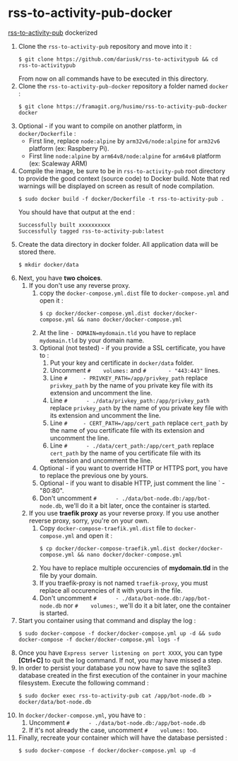 # rss-to-activity-pub-docker

[rss-to-activity-pub](https://github.com/dariusk/rss-to-activitypub) dockerized

1. Clone the `rss-to-activity-pub` repository and move into it :
    ```shell
    $ git clone https://github.com/dariusk/rss-to-activitypub && cd rss-to-activitypub
    ```
    From now on all commands have to be executed in this directory.
2. Clone the `rss-to-activity-pub-docker` repository a folder named `docker` :
    ```shell
    $ git clone https://framagit.org/husimo/rss-to-activity-pub-docker docker
    ```
3. Optional - if you want to compile on another platform, in `docker/Dockerfile` :
    - First line, replace `node:alpine` by `arm32v6/node:alpine` for `arm32v6` platform (ex: Raspberry Pi).
    - First line `node:alpine` by `arm64v8/node:alpine` for `arm64v8` platform (ex: Scaleway ARM)
4. Compile the image, be sure to be in `rss-to-activity-pub` root directory to provide the good context (source code) to Docker build. Note that red warnings will be displayed on screen as result of node compilation.
    ```shell
    $ sudo docker build -f docker/Dockerfile -t rss-to-activity-pub .
    ```
    You should have that output at the end :
    ```
    Successfully built xxxxxxxxxx
    Successfully tagged rss-to-activity-pub:latest
    ```
5. Create the data directory in docker folder. All application data will be stored there.
    ```shell
    $ mkdir docker/data
    ```
6. Next, you have **two choices**.
    1. If you don't use any reverse proxy. 
        1. copy the `docker-compose.yml.dist` file to `docker-compose.yml` and open it :
            ```shell
            $ cp docker/docker-compose.yml.dist docker/docker-compose.yml && nano docker/docker-compose.yml
            ```
        2. At the line `- DOMAIN=mydomain.tld` you have to replace `mydomain.tld` by your domain name.
        3. Optional (not tested) - if you provide a SSL certificate, you have to :
            1. Put your key and certificate in `docker/data` folder.
            2. Uncomment `#    volumes:` and `#       - "443:443"` lines.
            3. Line `#     - PRIVKEY_PATH=/app/privkey_path` replace `privkey_path` by the name of you private key file with its extension and uncomment the line.
            4. Line `#      - ./data/privkey_path:/app/privkey_path` replace `privkey_path` by the name of you private key file with its extension and uncomment the line.
            5. Line `#     - CERT_PATH=/app/cert_path` replace `cert_path` by the name of you certificate file with its extension and uncomment the line.
            6. Line `#      - ./data/cert_path:/app/cert_path` replace `cert_path` by the name of you certificate file with its extension and uncomment the line.
        4. Optional - if you want to override HTTP or HTTPS port, you have to replace the previous one by yours.
        5. Optional - if you want to disable HTTP, just comment the line `       - "80:80".
        6. Don't uncomment `#      - ./data/bot-node.db:/app/bot-node.db`, we'll do it a bit later, once the container is started.
    2. If you use **traefik proxy** as your reverse proxy. If you use another reverse proxy, sorry, you're on your own.
        1. Copy `docker-compose-traefik.yml.dist` file to `docker-compose.yml` and open it :
            ```shell
            $ cp docker/docker-compose-traefik.yml.dist docker/docker-compose.yml && nano docker/docker-compose.yml
            ```
        2. You have to replace multiple occurencies of **mydomain.tld** in the file by your domain.
        3. If you traefik-proxy is not named `traefik-proxy`, you must replace all occurencies of it with yours in the file.
        3. Don't uncomment `#      - ./data/bot-node.db:/app/bot-node.db` nor `#    volumes:`, we'll do it a bit later, one the container is started.
7. Start you container using that command and display the log :
    ```shell
    $ sudo docker-compose -f docker/docker-compose.yml up -d && sudo docker-compose -f docker/docker-compose.yml logs -f
    ```
8. Once you have `Express server listening on port XXXX`, you can type **[Ctrl+C]** to quit the log command. If not, you may have missed a step.
9. In order to persist your database you now have to save the sqlite3 database created in the first execution of the container in your machine filesystem. Execute the following command : 
    ```
    $ sudo docker exec rss-to-activity-pub cat /app/bot-node.db > docker/data/bot-node.db
    ```
10. In `docker/docker-compose.yml`, you have to :
    1. Uncomment `#      - ./data/bot-node.db:/app/bot-node.db`
    2. If it's not already the case, uncomment `#    volumes:` too.
11. Finally, recreate your container which will have the database persisted :
    ```
    $ sudo docker-compose -f docker/docker-compose.yml up -d
    ```

    
